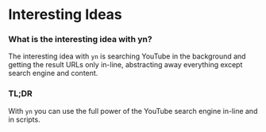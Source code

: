 # Interesting Ideas

### What is the interesting idea with yn?

The interesting idea with `yn` is searching YouTube in the background and getting the result URLs only in-line, abstracting away everything except search engine and content.


### TL;DR

With `yn` you can use the full power of the YouTube search engine in-line and in scripts.
